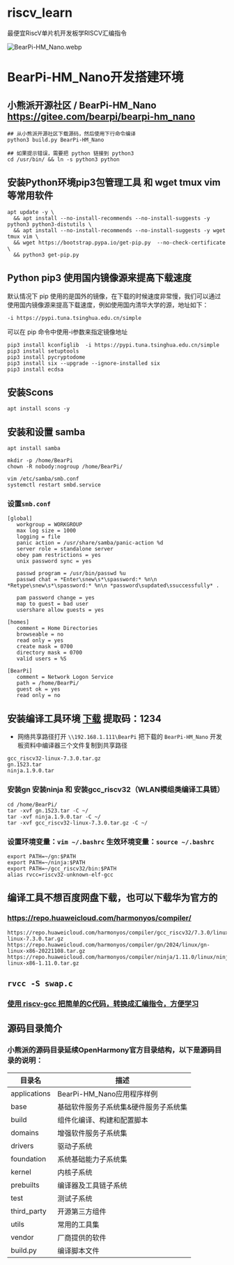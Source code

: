 # riscv_learn
最便宜RiscV单片机开发板学RISCV汇编指令


![BearPi-HM_Nano.webp][1]
# BearPi-HM_Nano开发搭建环境  
## 小熊派开源社区 / BearPi-HM_Nano https://gitee.com/bearpi/bearpi-hm_nano
```
## 从小熊派开源社区下载源码，然后使用下行命令编译
python3 build.py BearPi-HM_Nano

## 如果提示错误，需要把 python 链接到 python3
cd /usr/bin/ && ln -s python3 python
```

## 安装Python环境pip3包管理工具 和 wget tmux vim 等常用软件
```
apt update -y \
  && apt install --no-install-recommends --no-install-suggests -y python3 python3-distutils \
  && apt install --no-install-recommends --no-install-suggests -y wget tmux vim \
  && wget https://bootstrap.pypa.io/get-pip.py  --no-check-certificate  \
  && python3 get-pip.py
```

## Python pip3 使用国内镜像源来提高下载速度
默认情况下 pip 使用的是国外的镜像，在下载的时候速度非常慢，我们可以通过使用国内镜像源来提高下载速度，例如使用国内清华大学的源，地址如下：

	-i https://pypi.tuna.tsinghua.edu.cn/simple

可以在 pip 命令中使用-i参数来指定镜像地址

	pip3 install kconfiglib  -i https://pypi.tuna.tsinghua.edu.cn/simple
	pip3 install setuptools
	pip3 install pycryptodome
	pip3 install six --upgrade --ignore-installed six
	pip3 install ecdsa

## 安装Scons

	apt install scons -y

## 安装和设置 samba
```
apt install samba

mkdir -p /home/BearPi
chown -R nobody:nogroup /home/BearPi/

vim /etc/samba/smb.conf
systemctl restart smbd.service
```

### 设置`smb.conf`

```
[global]
   workgroup = WORKGROUP
   max log size = 1000
   logging = file
   panic action = /usr/share/samba/panic-action %d
   server role = standalone server
   obey pam restrictions = yes
   unix password sync = yes

   passwd program = /usr/bin/passwd %u
   passwd chat = *Enter\snew\s*\spassword:* %n\n *Retype\snew\s*\spassword:* %n\n *password\supdated\ssuccessfully* .

   pam password change = yes
   map to guest = bad user
   usershare allow guests = yes

[homes]
   comment = Home Directories
   browseable = no
   read only = yes
   create mask = 0700
   directory mask = 0700
   valid users = %S

[BearPi]
   comment = Network Logon Service
   path = /home/BearPi/
   guest ok = yes
   read only = no
```

## 安装编译工具环境 [下载](https://pan.baidu.com/s/1bp2ypAfH2HaNPTY2KwEhEA) 提取码：1234
- 网络共享路径打开 `\\192.168.1.111\BearPi` 把下载的 `BearPi-HM_Nano` 开发板资料中编译器三个文件复制到共享路径
```
gcc_riscv32-linux-7.3.0.tar.gz
gn.1523.tar
ninja.1.9.0.tar
```
### 安装gn 安装ninja 和 安装gcc_riscv32（WLAN模组类编译工具链）
```
cd /home/BearPi/
tar -xvf gn.1523.tar -C ~/
tar -xvf ninja.1.9.0.tar -C ~/
tar -xvf gcc_riscv32-linux-7.3.0.tar.gz -C ~/
```

### 设置环境变量：`vim ~/.bashrc`   生效环境变量：`source ~/.bashrc`
```
export PATH=~/gn:$PATH
export PATH=~/ninja:$PATH
export PATH=~/gcc_riscv32/bin:$PATH
alias rvcc=riscv32-unknown-elf-gcc
```

## 编译工具不想百度网盘下载，也可以下载华为官方的
### https://repo.huaweicloud.com/harmonyos/compiler/

```
https://repo.huaweicloud.com/harmonyos/compiler/gcc_riscv32/7.3.0/linux/gcc_riscv32-linux-7.3.0.tar.gz
https://repo.huaweicloud.com/harmonyos/compiler/gn/2024/linux/gn-linux-x86-20221108.tar.gz
https://repo.huaweicloud.com/harmonyos/compiler/ninja/1.11.0/linux/ninja-linux-x86-1.11.0.tar.gz
```

## `rvcc -S swap.c`
### [使用 riscv-gcc 把简单的C代码，转换成汇编指令，方便学习](https://github.com/hongwenjun/riscv_learn/tree/main/CLang)


## 源码目录简介

### 小熊派的源码目录延续OpenHarmony官方目录结构，以下是源码目录的说明：

| 目录名  | 描述  |
| ------- | ------- |
|applications|BearPi-HM_Nano应用程序样例 |
| base|基础软件服务子系统集&硬件服务子系统集 |
| build|组件化编译、构建和配置脚本 |
| domains|增强软件服务子系统集 |
| drivers|驱动子系统 |
| foundation|系统基础能力子系统集 |
| kernel|内核子系统 |
| prebuilts|编译器及工具链子系统 |
| test|测试子系统 |
| third_party|开源第三方组件 |
| utils|常用的工具集 |
| vendor|厂商提供的软件 |
| build.py|编译脚本文件 |

  [1]: https://262235.xyz/usr/uploads/2023/03/4102201498.webp